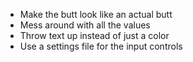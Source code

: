 - Make the butt look like an actual butt
- Mess around with all the values
- Throw text up instead of just a color
- Use a settings file for the input controls
